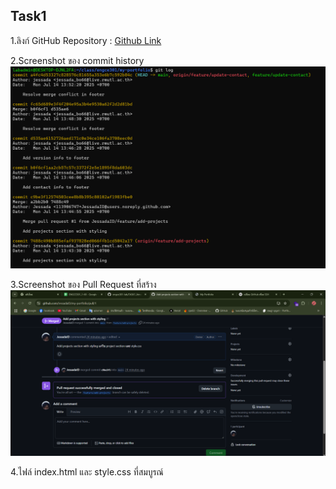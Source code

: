## Task1

1.ลิงก์ GitHub Repository : [Github Link](https://github.com/JessadaID/my-portfolio)

2.Screenshot ของ commit history
![git history](./git-history.png)

3.Screenshot ของ Pull Request ที่สร้าง
![git pull request](./git-pull-request.png)

4.ไฟล์ index.html และ style.css ที่สมบูรณ์
